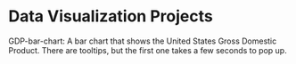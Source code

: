 # Data Visualization Projects

GDP-bar-chart: A bar chart that shows the United States Gross Domestic Product. There are tooltips, but the first one takes a few seconds to pop up.
